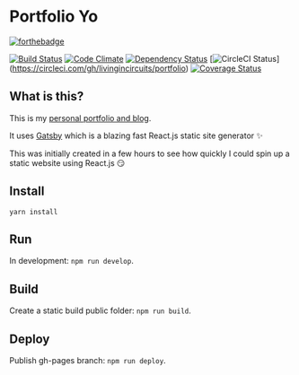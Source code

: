# Portfolio Yo

[![forthebadge](http://forthebadge.com/images/badges/contains-cat-gifs.svg)](http://forthebadge.com)

[![Build Status](https://travis-ci.org/livingincircuits/portfolio.svg)](https://travis-ci.org/livingincircuits/portfolio)
[![Code Climate](https://codeclimate.com/github/livingincircuits/portfolio/badges/gpa.svg)](https://codeclimate.com/github/livingincircuits/portfolio)
[![Dependency Status](https://david-dm.org/livingincircuits/portfolio.svg)](https://david-dm.org/livingincircuits/portfolio)
[![CircleCI Status](https://circleci.com/gh/livingincircuits/portfolio.svg?style=shield&circle-token=:circle-token)]
(https://circleci.com/gh/livingincircuits/portfolio)
[![Coverage Status](https://coveralls.io/repos/github/livingincircuits/portfolio/badge.svg?branch=master)](https://coveralls.io/github/livingincircuits/portfolio?branch=master)

## What is this?

This is my [personal portfolio and blog](http://www.livingincircuits.co.uk). 

It uses [Gatsby](https://github.com/gatsbyjs/gatsby) which is a blazing fast React.js static site generator :sparkles:

This was initially created in a few hours to see how quickly I could spin up a static website using React.js :smirk:

## Install
`yarn install`

## Run
In development: `npm run develop`.

## Build
Create a static build public folder: `npm run build`. 

## Deploy
Publish gh-pages branch: `npm run deploy`.
